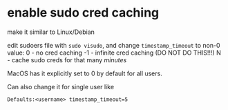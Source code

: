 # enable sudo cred caching
make it similar to Linux/Debian

edit sudoers file with `sudo visudo`, and
change `timestamp_timeout` to non-0 value:
0 - no cred caching
-1 - infinite cred caching (DO NOT DO THIS!!!)
N - cache sudo creds for that many *minutes*

MacOS has it explicitly set to 0 by default for all users.

Can also change it for single user like
```
Defaults:<username> timestamp_timeout=5
```

